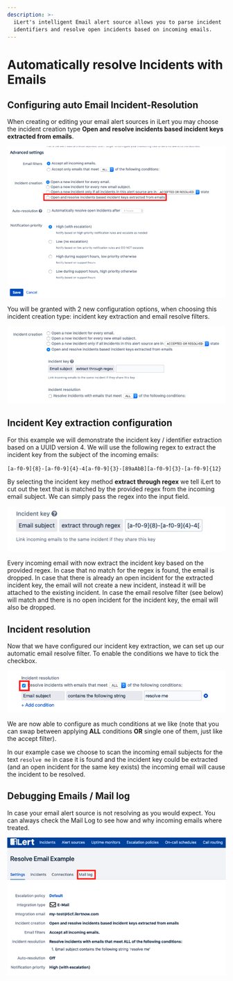 ```yaml
---
description: >-
  iLert's intelligent Email alert source allows you to parse incident
  identifiers and resolve open incidents based on incoming emails.
---
```


# Automatically resolve Incidents with Emails

## Configuring auto Email Incident-Resolution

When creating or editing your email alert sources in iLert you may choose the incident creation type **Open and resolve incidents based incident keys extracted from emails**.

![](../../.gitbook/assets/screenshot-2020-06-17-at-14.46.18.png)

You will be granted with 2 new configuration options, when choosing this incident creation type: incident key extraction and email resolve filters.

![](../../.gitbook/assets/screenshot-2020-06-17-at-14.50.48.png)

## Incident Key extraction configuration

For this example we will demonstrate the incident key / identifier extraction based on a UUID version 4. We will use the following regex to extract the incident key from the subject of the incoming emails: 

`[a-f0-9]{8}-[a-f0-9]{4}-4[a-f0-9]{3}-[89aAbB][a-f0-9]{3}-[a-f0-9]{12}`

By selecting the incident key method **extract through regex** we tell iLert to cut out the text that is matched by the provided regex from the incoming email subject. We can simply pass the regex into the input field.

![](../../.gitbook/assets/screenshot-2020-06-17-at-14.51.58.png)

Every incoming email with now extract the incident key based on the provided regex. In case that no match for the regex is found, the email is dropped. In case that there is already an open incident for the extracted incident key, the email will not create a new incident, instead it will be attached to the existing incident. In case the email resolve filter \(see below\) will match and there is no open incident for the incident key, the email will also be dropped.

## Incident resolution

Now that we have configured our incident key extraction, we can set up our automatic email resolve filter. To enable the conditions we have to tick the checkbox.

![](../../.gitbook/assets/screenshot-2020-06-17-at-14.56.54.png)

We are now able to configure as much conditions at we like \(note that you can swap between applying **ALL** conditions **OR** single one of them, just like the accept filter\).

In our example case we choose to scan the incoming email subjects for the text `resolve me` in case it is found and the incident key could be extracted \(and an open incident for the same key exists\) the incoming email will cause the incident to be resolved.

## Debugging Emails / Mail log

In case your email alert source is not resolving as you would expect. You can always check the Mail Log to see how and why incoming emails where treated.

![](../../.gitbook/assets/screenshot-2020-06-17-at-15.01.41.png)





